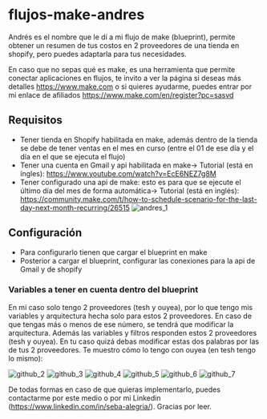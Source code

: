 # flujos-make-andres
Andrés es el nombre que le dí a mi flujo de make (blueprint), permite obtener un resumen de tus costos en 2 proveedores de una tienda en shopify, pero puedes adaptarla para tus necesidades.

En caso que no sepas qué es make, es una herramienta que permite conectar aplicaciones en flujos, te invito a ver la página si deseas más detalles https://www.make.com o si quieres ayudarme, puedes entrar por mi enlace de afiliados https://www.make.com/en/register?pc=sasvd

## Requisitos 
- Tener tienda en Shopify habilitada en make, además dentro de la tienda se debe de tener ventas en el mes en curso (entre el 01 de ese día y el día en el que se ejecuta el flujo)
- Tener una cuenta en Gmail y api habilitada en make-> Tutorial (está en íngles): https://www.youtube.com/watch?v=EcE6NEZ7g8M
- Tener configurado una api de make: esto es para que se ejecute el último día del mes de forma automática-> Tutorial (está en inglés): https://community.make.com/t/how-to-schedule-scenario-for-the-last-day-next-month-recurring/26515
![andres_1](https://github.com/user-attachments/assets/b075d495-09ba-44e2-bfb1-a423a84dade5)


## Configuración
- Para configurarlo tienen que cargar el blueprint en make
- Posterior a cargar el blueprint, configurar las conexiones para la api de Gmail y de shopify

### Variables a tener en cuenta dentro del blueprint
En mi caso solo tengo 2 proveedores (tesh y ouyea), por lo que tengo mis variables y arquitectura hecha solo para estos 2 proveedores. En caso de que tengas más o menos de ese número, se tendrá que modificar la arquitectura. Además las variables y filtros responden estos 2 proveedores (tesh y ouyea). En tu caso quizá debas modificar estas dos palabras por las de tus 2 proveedores. Te muestro cómo lo tengo con ouyea (en tesh tengo lo mismo):

![github_2](https://github.com/user-attachments/assets/da56193c-3b69-4694-8957-c84ffe62a41d)
![github_3](https://github.com/user-attachments/assets/1f676f58-cd48-4e07-a0be-9344f4dcfae2)
![github_4](https://github.com/user-attachments/assets/c2f13d78-7f53-476a-b393-413e0f3eda2a)
![github_5](https://github.com/user-attachments/assets/9d9c5216-fdb0-44bf-9a88-7d59a339ef3f)
![github_6](https://github.com/user-attachments/assets/ee35d77c-5211-4368-b4f0-78f82ef507d3)
![github_7](https://github.com/user-attachments/assets/3346952e-5486-4565-8d10-6a0e7df0b9c9)

De todas formas en caso de que quieras implementarlo, puedes contactarme por este medio o por mi Linkedin (https://www.linkedin.com/in/seba-alegria/). Gracias por leer.

